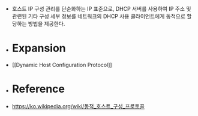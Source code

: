 - 호스트 IP 구성 관리를 단순화하는 IP 표준으로, DHCP 서버를 사용하여 IP 주소 및 관련된 기타 구성 세부 정보를 네트워크의 DHCP 사용 클라이언트에게 동적으로 할당하는 방법을 제공한다.
- # Expansion
- [[Dynamic Host Configuration Protocol]]
- # Reference
- https://ko.wikipedia.org/wiki/동적_호스트_구성_프로토콜